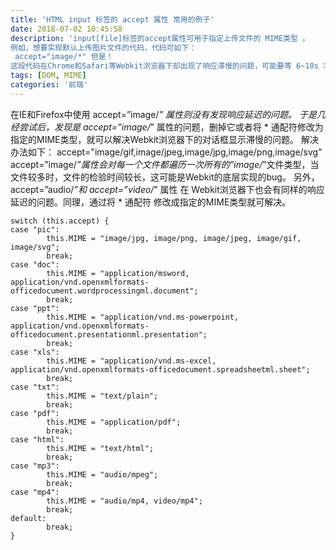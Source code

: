 ```yaml
---
title: 'HTML input 标签的 accept 属性 常用的例子'
date: 2018-07-02 10:45:58
description: 'input[file]标签的accept属性可用于指定上传文件的 MIME类型 。
例如，想要实现默认上传图片文件的代码，代码可如下：
 accept="image/*" 但是！
这段代码在Chrome和Safari等Webkit浏览器下却出现了响应滞慢的问题，可能要等 6~10s 才能弹出文件选择对话框。简直不能忍呀。'
tags: [DOM, MIME]
categories: '前端'
---
```


在IE和Firefox中使用 accept=”image/*” 属性则没有发现响应延迟的问题。
于是几经尝试后，发现是 accept=”image/*” 属性的问题，删掉它或者将 * 通配符修改为指定的MIME类型，就可以解决Webkit浏览器下的对话框显示滞慢的问题。
解决办法如下：
accept="image/gif,image/jpeg,image/jpg,image/png,image/svg"
accept=”image/*”属性会对每一个文件都遍历一次所有的”image/*”文件类型，当文件较多时，文件的检验时间较长，这可能是Webkit的底层实现的bug。
另外，
accept=”audio/*”和 accept=”video/*” 属性 在 Webkit浏览器下也会有同样的响应延迟的问题。同理，通过将 * 通配符 修改成指定的MIME类型就可解决。

	
	switch (this.accept) {
	case "pic":
	        this.MIME = "image/jpg, image/png, image/jpeg, image/gif, image/svg";
	        break;
	case "doc":
	        this.MIME = "application/msword, application/vnd.openxmlformats-officedocument.wordprocessingml.document";
	        break;
	case "ppt":
	        this.MIME = "application/vnd.ms-powerpoint, application/vnd.openxmlformats-officedocument.presentationml.presentation";
	        break;
	case "xls":
	        this.MIME = "application/vnd.ms-excel, application/vnd.openxmlformats-officedocument.spreadsheetml.sheet";
	        break;
	case "txt":
	        this.MIME = "text/plain";
	        break;
	case "pdf":
	        this.MIME = "application/pdf";
	        break;
	case "html":
	        this.MIME = "text/html";
	        break;
	case "mp3":
	        this.MIME = "audio/mpeg";
	        break;
	case "mp4":
	        this.MIME = "audio/mp4, video/mp4";
	        break;
	default:
	        break;
	}
